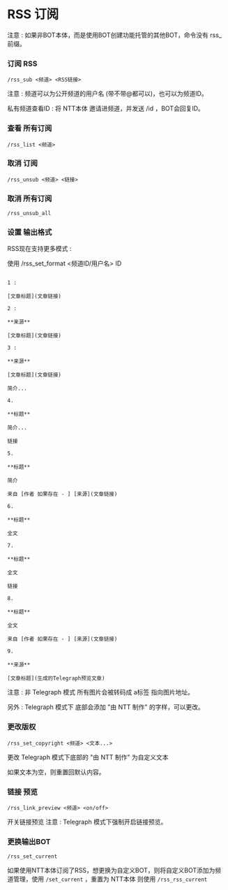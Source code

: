 # RSS 订阅

注意 : 如果非BOT本体，而是使用BOT创建功能托管的其他BOT，命令没有 rss_ 前缀。

### 订阅 RSS

```text
/rss_sub <频道> <RSS链接>
```

注意 : 频道可以为公开频道的用户名 (带不带@都可以)，也可以为频道ID。

私有频道查看ID : 将 NTT本体 邀请进频道，并发送 /id ，BOT会回复ID。

### 查看 所有订阅

```text
/rss_list <频道>
```

### 取消 订阅

```text
/rss_unsub <频道> <链接>
```

### 取消 所有订阅

```text
/rss_unsub_all
```

### 设置 输出格式

RSS现在支持更多模式 :

使用 /rss_set_format <频道ID/用户名> ID

```text

1 : 

[文章标题](文章链接)

2 : 

**来源**

[文章标题](文章链接)

3 :

**来源**

[文章标题](文章链接)

简介...

4.

**标题**

简介...

链接

5.

**标题**

简介

来自 [作者 如果存在 - ] [来源](文章链接)

6.

**标题**

全文

7.

**标题**

全文

链接

8.

**标题**

全文

来自 [作者 如果存在 - ] [来源](文章链接)

9.

**来源**

[文章标题](生成的Telegraph预览文章)

```

注意 : 非 Telegraph 模式 所有图片会被转码成 a标签 指向图片地址。

另外 : Telegraph 模式下 底部会添加 "由 NTT 制作" 的字样，可以更改。

### 更改版权

```text
/rss_set_copyright <频道> <文本...>
```

更改 Telegraph 模式下底部的 "由 NTT 制作" 为自定义文本

如果文本为空，则重置回默认内容。

### 链接 预览

```text
/rss_link_preview <频道> <on/off>
```

开关链接预览 注意 : Telegraph 模式下强制开启链接预览。

### 更换输出BOT

```text
/rss_set_current
```

如果使用NTT本体订阅了RSS，想更换为自定义BOT，则将自定义BOT添加为频道管理，使用 `/set_current` ，重置为 NTT本体 则使用 `/rss_rss_current`